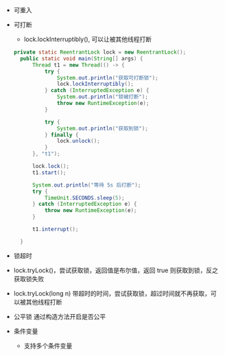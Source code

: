 - 可重入
- 可打断
  - lock.lockInterruptibly(), 可以让被其他线程打断
  ```java
  private static ReentrantLock lock = new ReentrantLock();
    public static void main(String[] args) {
        Thread t1 = new Thread(() -> {
            try {
                System.out.println("获取可打断锁");
                lock.lockInterruptibly();
            } catch (InterruptedException e) {
                System.out.println("锁被打断");
                throw new RuntimeException(e);
            }

            try {
                System.out.println("获取到锁");
            } finally {
                lock.unlock();
            }
        }, "t1");

        lock.lock();
        t1.start();

        System.out.println("等待 5s 后打断");
        try {
            TimeUnit.SECONDS.sleep(5);
        } catch (InterruptedException e) {
            throw new RuntimeException(e);
        }

        t1.interrupt();

    }
  ```
  
 - 锁超时
  - lock.tryLock()，尝试获取锁，返回值是布尔值，返回 true 则获取到锁，反之获取锁失败
  - lock.tryLock(long n) 带超时的时间，尝试获取锁，超过时间就不再获取，可以被其他线程打断

- 公平锁
  通过构造方法开启是否公平
  
- 条件变量
  - 支持多个条件变量
    
  
